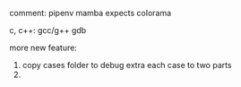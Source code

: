 comment:
pipenv
mamba
expects
colorama

c, c++:
gcc/g++
gdb

more new feature:
1. copy cases folder to debug
   extra each case to two parts
2. 
